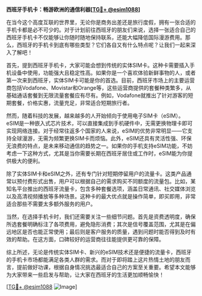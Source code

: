 **西班牙手机卡：畅游欧洲的通信利器[[TG💪+ @esim1088](https://t.me/s/esim1088)]**

在当今这个高度互联的世界里，无论你是商务出差还是旅行度假，拥有一张合适的手机卡都是必不可少的。对于计划前往西班牙的朋友们来说，选择一张适合自己的西班牙手机卡不仅能够让你随时随地保持联系，还能大幅降低国际漫游费用。那么，西班牙的手机卡到底有哪些类型？它们各自又有什么特点呢？让我们一起来深入了解吧！

首先，提到西班牙手机卡，大家可能会想到传统的实体SIM卡。这种卡需要插入手机设备中使用，功能强大且稳定性高。如果你是一个喜欢体验新鲜事物的人，或者第一次来到西班牙，实体SIM卡可能是你的首选。目前，西班牙市场上的主要运营商包括Vodafone、Movistar和Orange等，这些运营商提供的套餐种类繁多，从基础通话套餐到无限流量套餐应有尽有。例如，Vodafone就推出了针对游客的短期套餐，价格实惠，流量充足，非常适合短期旅行者。

然而，随着科技的发展，越来越多的人开始倾向于使用电子SIM卡（eSIM）。eSIM是一种嵌入式芯片技术，可以直接集成到手机硬件中，无需更换物理卡即可实现网络连接。对于经常往返多个国家的人来说，eSIM的优势非常明显——它支持全球漫游，无需为频繁更换SIM卡而烦恼。此外，eSIM还具有灵活性强、环保无浪费的特点，是未来移动通信的趋势之一。如果你的手机支持eSIM功能，不妨考虑一下这种方式，尤其是当你需要长期在西班牙居住或工作时，eSIM能为你提供极大的便利。

除了实体SIM卡和eSIM之外，还有专门针对短期停留用户的流量卡。这类产品通常以预付费形式出售，用户可以根据自己的需求购买不同额度的流量包。比如，某知名平台推出的西班牙流量卡，包含多种套餐选项，涵盖日常通讯、社交媒体浏览以及高清视频播放等多种场景。这种卡的最大优点就是操作简单，即买即用，非常适合那些不需要太多额外服务的用户。

当然，在选择手机卡时，我们还需要关注一些细节问题。首先是资费透明度，确保所选套餐明确标注了各项费用，避免隐形消费；其次是信号覆盖范围，尤其是在偏远地区是否也能正常使用；最后则是客户服务的质量，遇到问题时能否得到及时有效的帮助。在这方面，口碑较好的运营商往往能提供更可靠的保障。

综上所述，无论是传统实体SIM卡、新兴的eSIM技术还是便捷的流量卡，西班牙的手机卡市场都能满足各类人群的需求。而对于即将踏上这片热情土地的朋友而言，提前做好功课，根据自身情况挑选最适合自己的方案至关重要。希望本文能够为大家带来一些启发与帮助，让大家在西班牙的生活更加顺畅愉快！

[[TG💪+ @esim1088](https://t.me/s/esim1088) ![Image](https://i.postimg.cc/4NQfJmqS/Snipaste-2025-05-13-00-14-12.png)]
